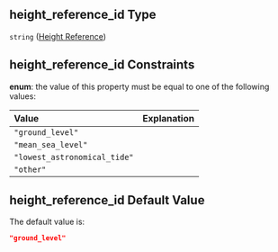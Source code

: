 ## height_reference_id Type

`string` ([Height Reference](iea43_wra_data_model-properties-measurement-location-measurement-location-properties-vertical-profiler-properties-vertical-profiler-properties-properties-height-reference.md))

## height_reference_id Constraints

**enum**: the value of this property must be equal to one of the following values:

| Value                        | Explanation |
| :--------------------------- | ----------- |
| `"ground_level"`             |             |
| `"mean_sea_level"`           |             |
| `"lowest_astronomical_tide"` |             |
| `"other"`                    |             |

## height_reference_id Default Value

The default value is:

```json
"ground_level"
```
